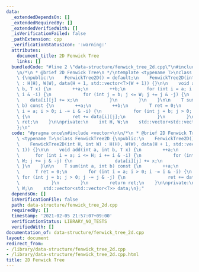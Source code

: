 ```yaml
---
data:
  _extendedDependsOn: []
  _extendedRequiredBy: []
  _extendedVerifiedWith: []
  _isVerificationFailed: false
  _pathExtension: cpp
  _verificationStatusIcon: ':warning:'
  attributes:
    document_title: 2D Fenwick Tree
    links: []
  bundledCode: "#line 2 \"data-structure/fenwick_tree_2d.cpp\"\n#include <vector>\n\
    \n/*\n * @brief 2D Fenwick Tree\n */\ntemplate <typename T>\nclass FenwickTree2D\
    \ {\npublic:\n    FenwickTree2D() = default;\n    FenwickTree2D(int H, int W)\
    \ : H(H), W(W), data(H + 1, std::vector<T>(W + 1)) {}\n\n    void add(int a, int\
    \ b, T x) {\n        ++a;\n        ++b;\n        for (int i = a; i <= H; i +=\
    \ i & -i) {\n            for (int j = b; j <= W; j += j & -j) {\n            \
    \    data[i][j] += x;\n            }\n        }\n    }\n\n    T sum(int a, int\
    \ b) const {\n        ++a;\n        ++b;\n        T ret = 0;\n        for (int\
    \ i = a; i > 0; i -= i & -i) {\n            for (int j = b; j > 0; j -= j & -j)\
    \ {\n                ret += data[i][j];\n            }\n        }\n        return\
    \ ret;\n    }\n\nprivate:\n    int H, W;\n    std::vector<std::vector<T>> data;\n\
    };\n"
  code: "#pragma once\n#include <vector>\n\n/*\n * @brief 2D Fenwick Tree\n */\ntemplate\
    \ <typename T>\nclass FenwickTree2D {\npublic:\n    FenwickTree2D() = default;\n\
    \    FenwickTree2D(int H, int W) : H(H), W(W), data(H + 1, std::vector<T>(W +\
    \ 1)) {}\n\n    void add(int a, int b, T x) {\n        ++a;\n        ++b;\n  \
    \      for (int i = a; i <= H; i += i & -i) {\n            for (int j = b; j <=\
    \ W; j += j & -j) {\n                data[i][j] += x;\n            }\n       \
    \ }\n    }\n\n    T sum(int a, int b) const {\n        ++a;\n        ++b;\n  \
    \      T ret = 0;\n        for (int i = a; i > 0; i -= i & -i) {\n           \
    \ for (int j = b; j > 0; j -= j & -j) {\n                ret += data[i][j];\n\
    \            }\n        }\n        return ret;\n    }\n\nprivate:\n    int H,\
    \ W;\n    std::vector<std::vector<T>> data;\n};"
  dependsOn: []
  isVerificationFile: false
  path: data-structure/fenwick_tree_2d.cpp
  requiredBy: []
  timestamp: '2021-02-05 21:57:07+09:00'
  verificationStatus: LIBRARY_NO_TESTS
  verifiedWith: []
documentation_of: data-structure/fenwick_tree_2d.cpp
layout: document
redirect_from:
- /library/data-structure/fenwick_tree_2d.cpp
- /library/data-structure/fenwick_tree_2d.cpp.html
title: 2D Fenwick Tree
---
```

